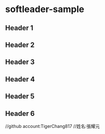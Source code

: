 # softleader-sample

## Header 1


## Header 2


## Header 3


## Header 4


## Header 5


## Header 6

 //github account:TigerChang817
 //姓名:張耀元
